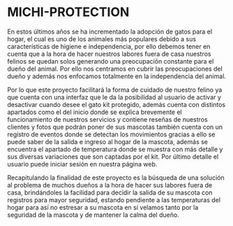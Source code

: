 # MICHI-PROTECTION


En estos últimos años se ha incrementado la adopción de gatos para el hogar, el cual es uno de los animales más populares debido a sus características de higiene e independencia, por ello debemos tener en cuenta que a la hora de hacer nuestros labores fuera de casa nuestros felinos se quedan solos generando una preocupación constante para el dueño del animal. Por ello nos centramos en cubrir las preocupaciones del dueño y además nos enfocamos totalmente en la independencia del animal.

Por lo que este proyecto facilitará la forma de cuidado de nuestro felino ya que cuenta con una interfaz que le da la posibilidad al usuario de activar y desactivar  cuando desee el gato kit protegido, además cuenta con distintos apartados como el del inicio donde se explica brevemente el funcionamiento de nuestros servicios y contiene reseñas de nuestros clientes y fotos que podrán poner de sus mascotas también cuenta con un registro de eventos donde se detectan los movimientos gracias a ello se puede saber de la salida e ingreso al hogar de la mascota, además  se encuentra  el apartado de temperatura donde se muestra con más detalle y sus diversas variaciones que son captadas por el kit. Por último detalle el usuario puede iniciar sesión en nuestra página web.

Recapitulando la finalidad de este proyecto es la búsqueda de una solución al problema de muchos dueños a la hora de hacer sus labores fuera de casa, brindándoles la facilidad para decidir la salida de su mascota con registros para mayor seguridad, estando pendiente a las temperaturas del hogar para así no estresar a su mascota en sí velamos tanto por la seguridad de la mascota y de mantener la calma del dueño.
